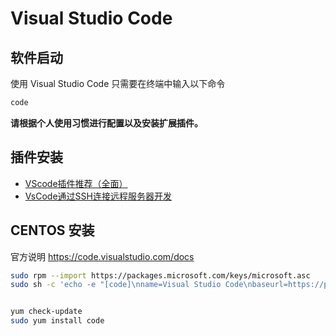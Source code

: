 <!-- VisualStudioCode.md --- 
;; 
;; Description: 
;; Author: Hongyi Wu(吴鸿毅)
;; Email: wuhongyi@qq.com 
;; Created: 四 12月 31 16:17:12 2020 (+0800)
;; Last-Updated: 四 12月 31 16:29:25 2020 (+0800)
;;           By: Hongyi Wu(吴鸿毅)
;;     Update #: 3
;; URL: http://wuhongyi.cn -->

# Visual Studio Code

## 软件启动

使用 Visual Studio Code 只需要在终端中输入以下命令

```bash
code
```

**请根据个人使用习惯进行配置以及安装扩展插件。**


## 插件安装

- [VScode插件推荐（全面）](https://www.jianshu.com/p/3eebde5748a6)
- [VsCode通过SSH连接远程服务器开发](https://www.cnblogs.com/chnmig/p/12160248.html)



## CENTOS 安装

官方说明 https://code.visualstudio.com/docs


```bash
sudo rpm --import https://packages.microsoft.com/keys/microsoft.asc
sudo sh -c 'echo -e "[code]\nname=Visual Studio Code\nbaseurl=https://packages.microsoft.com/yumrepos/vscode\nenabled=1\ngpgcheck=1\ngpgkey=https://packages.microsoft.com/keys/microsoft.asc" > /etc/yum.repos.d/vscode.repo'


yum check-update
sudo yum install code
```


<!-- VisualStudioCode.md ends here -->
